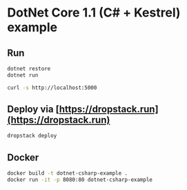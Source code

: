 # DotNet Core 1.1 (C# + Kestrel) example

## Run

```bash
dotnet restore
dotnet run
```

```bash
curl -s http://localhost:5000
```

## Deploy via [https://dropstack.run](https://dropstack.run)

```bash
dropstack deploy
```

## Docker

```bash
docker build -t dotnet-csharp-example .
docker run -it -p 8080:80 dotnet-csharp-example
```
